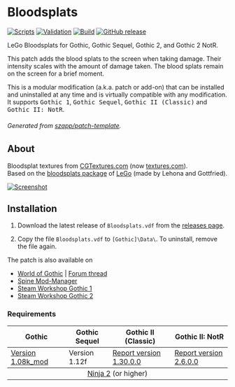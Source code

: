 # Bloodsplats

[![Scripts](https://github.com/szapp/Bloodsplats/actions/workflows/scripts.yml/badge.svg)](https://github.com/szapp/Bloodsplats/actions/workflows/scripts.yml)
[![Validation](https://github.com/szapp/Bloodsplats/actions/workflows/validation.yml/badge.svg)](https://github.com/szapp/Bloodsplats/actions/workflows/validation.yml)
[![Build](https://github.com/szapp/Bloodsplats/actions/workflows/build.yml/badge.svg)](https://github.com/szapp/Bloodsplats/actions/workflows/build.yml)
[![GitHub release](https://img.shields.io/github/v/release/szapp/Bloodsplats.svg)](https://github.com/szapp/Bloodsplats/releases/latest)

LeGo Bloodsplats for Gothic, Gothic Sequel, Gothic 2, and Gothic 2 NotR.

This patch adds the blood splats to the screen when taking damage.
Their intensity scales with the amount of damage taken.
The blood splats remain on the screen for a brief moment.

This is a modular modification (a.k.a. patch or add-on) that can be installed and uninstalled at any time and is virtually compatible with any modification.
It supports <kbd>Gothic 1</kbd>, <kbd>Gothic Sequel</kbd>, <kbd>Gothic II (Classic)</kbd> and <kbd>Gothic II: NotR</kbd>.

###### Generated from [szapp/patch-template](https://github.com/szapp/patch-template).

## About

Bloodsplat textures from [CGTextures.com](http://cgtextures.com/) (now [textures.com](http://textures.com)).  
Based on the [bloodsplats package](https://lego.worldofplayers.de/?Bloodsplats) of [LeGo](https://forum.worldofplayers.de/forum/threads/1505251) (made by Lehona and Gottfried).

[![Screenshot](https://github.com/szapp/Bloodsplats/assets/20203034/567744ce-ce29-4539-ba6e-0c48db6d7db5)](https://github.com/szapp/Bloodsplats/assets/20203034/5ba9a488-a911-433a-8b03-849d42225709)

## Installation

1. Download the latest release of `Bloodsplats.vdf` from the [releases page](https://github.com/szapp/Bloodsplats/releases/latest).

2. Copy the file `Bloodsplats.vdf` to `[Gothic]\Data\`. To uninstall, remove the file again.

The patch is also available on
- [World of Gothic](https://www.worldofgothic.de/dl/download_615.htm) | [Forum thread](https://forum.worldofplayers.de/forum/threads/1546913)
- [Spine Mod-Manager](https://clockwork-origins.com/spine/)
- [Steam Workshop Gothic 1](https://steamcommunity.com/sharedfiles/filedetails/?id=2788144857)
- [Steam Workshop Gothic 2](https://steamcommunity.com/sharedfiles/filedetails/?id=2788144547)

### Requirements

<table><thead><tr><th>Gothic</th><th>Gothic Sequel</th><th>Gothic II (Classic)</th><th>Gothic II: NotR</th></tr></thead>
<tbody><tr><td><a href="https://www.worldofgothic.de/dl/download_6.htm">Version 1.08k_mod</a></td><td>Version 1.12f</td><td><a href="https://www.worldofgothic.de/dl/download_278.htm">Report version 1.30.0.0</a></td><td><a href="https://www.worldofgothic.de/dl/download_278.htm">Report version 2.6.0.0</a></td></tr></tbody>
<tbody><tr><td colspan="4" align="center"><a href="https://github.com/szapp/Ninja">Ninja 2</a> (or higher)</td></tr></tbody></table>

<!--

If you are interested in writing your own patch, please do not copy this patch!
Instead refer to the PATCH TEMPLATE to build a fundation that is customized to your needs!
The patch template can found at https://github.com/szapp/patch-template.

-->
